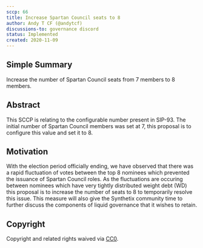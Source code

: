 ```yaml
---
sccp: 66
title: Increase Spartan Council seats to 8
author: Andy T CF (@andytcf)
discussions-to: governance discord
status: Implemented
created: 2020-11-09
---
```


<!--You can leave these HTML comments in your merged SCCP and delete the visible duplicate text guides, they will not appear and may be helpful to refer to if you edit it again. This is the suggested template for new SCCPs. Note that an SCCP number will be assigned by an editor. When opening a pull request to submit your SCCP, please use an abbreviated title in the filename, `sccp-draft_title_abbrev.md`. The title should be 44 characters or less.-->

## Simple Summary

<!--"If you can't explain it simply, you don't understand it well enough." Provide a simplified and layman-accessible explanation of the SCCP.-->

Increase the number of Spartan Council seats from 7 members to 8 members.

## Abstract

<!--A short (~200 word) description of the variable change proposed.-->

This SCCP is relating to the configurable number present in SIP-93. The initial number of Spartan Council members was set at 7, this proposal is to configure this value and set it to 8.

## Motivation

<!--The motivation is critical for SCCPs that want to update variables within Synthetix. It should clearly explain why the existing variable is not incentive aligned. SCCP submissions without sufficient motivation may be rejected outright.-->

With the election period officially ending, we have observed that there was a rapid fluctuation of votes between the top 8 nominees which prevented the issuance of Spartan Council roles. As the fluctuations are occuring between nominees which have very tightly distributed weight debt (WD) this proposal is to increase the number of seats to 8 to temporarily resolve this issue. This measure will also give the Synthetix community time to further discuss the components of liquid governance that it wishes to retain. 

## Copyright

Copyright and related rights waived via [CC0](https://creativecommons.org/publicdomain/zero/1.0/).
